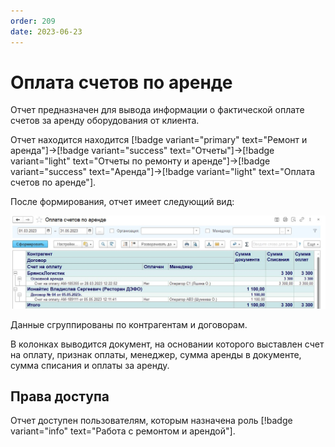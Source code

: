 ```yaml
---
order: 209
date: 2023-06-23
---
```

# Оплата счетов по аренде

Отчет предназначен для вывода информации о фактической оплате счетов за аренду оборудования от клиента.

Отчет находится находится [!badge variant="primary" text="Ремонт и аренда"]->[!badge variant="success" text="Отчеты"]->[!badge variant="light" text="Отчеты по ремонту и аренде"]->[!badge variant="success" text="Аренда"]->[!badge variant="light" text="Оплата счетов по аренде"].

После формирования, отчет имеет следующий вид:

![Оплата счетов по аренде](/images/Отчет_счета_по_аренде.jpg)

Данные сгруппированы по контрагентам и договорам.

В колонках выводится документ, на основании которого выставлен счет на оплату, признак оплаты, менеджер, сумма аренды в документе, сумма списания и оплаты за аренду.

## Права доступа

Отчет доступен пользователям, которым назначена роль [!badge variant="info" text="Работа с ремонтом и арендой"].